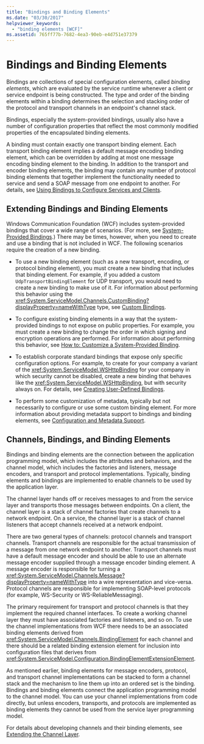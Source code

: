 ```yaml
---
title: "Bindings and Binding Elements"
ms.date: "03/30/2017"
helpviewer_keywords: 
  - "binding elements [WCF]"
ms.assetid: 765ff77b-7682-4ea3-90eb-e4d751e37379
---
```

# Bindings and Binding Elements
Bindings are collections of special configuration elements, called *binding elements*, which are evaluated by the service runtime whenever a client or service endpoint is being constructed. The type and order of the binding elements within a binding determines the selection and stacking order of the protocol and transport channels in an endpoint's channel stack.  
  
 Bindings, especially the system-provided bindings, usually also have a number of configuration properties that reflect the most commonly modified properties of the encapsulated binding elements.  
  
 A binding must contain exactly one transport binding element. Each transport binding element implies a default message encoding binding element, which can be overridden by adding at most one message encoding binding element to the binding. In addition to the transport and encoder binding elements, the binding may contain any number of protocol binding elements that together implement the functionality needed to service and send a SOAP message from one endpoint to another. For details, see [Using Bindings to Configure Services and Clients](../../../../docs/framework/wcf/using-bindings-to-configure-services-and-clients.md).  
  
## Extending Bindings and Binding Elements  
 Windows Communication Foundation (WCF) includes system-provided bindings that cover a wide range of scenarios. (For more, see [System-Provided Bindings](../../../../docs/framework/wcf/system-provided-bindings.md).) There may be times, however, when you need to create and use a binding that is not included in WCF. The following scenarios require the creation of a new binding.  
  
-   To use a new binding element (such as a new transport, encoding, or protocol binding element), you must create a new binding that includes that binding element. For example, if you added a custom `UdpTransportBindingElement` for UDP transport, you would need to create a new binding to make use of it. For information about performing this behavior using the <xref:System.ServiceModel.Channels.CustomBinding?displayProperty=nameWithType> type, see [Custom Bindings](../../../../docs/framework/wcf/extending/custom-bindings.md).  
  
-   To configure existing binding elements in a way that the system-provided bindings to not expose on public properties. For example, you must create a new binding to change the order in which signing and encryption operations are performed. For information about performing this behavior, see [How to: Customize a System-Provided Binding](../../../../docs/framework/wcf/extending/how-to-customize-a-system-provided-binding.md).  
  
-   To establish corporate standard bindings that expose only specific configuration options. For example, to create for your company a variant of the <xref:System.ServiceModel.WSHttpBinding> for your company in which security cannot be disabled, create a new binding that behaves like the <xref:System.ServiceModel.WSHttpBinding>, but with security always on. For details, see [Creating User-Defined Bindings](../../../../docs/framework/wcf/extending/creating-user-defined-bindings.md).  
  
-   To perform some customization of metadata, typically but not necessarily to configure or use some custom binding element. For more information about providing metadata support to bindings and binding elements, see [Configuration and Metadata Support](../../../../docs/framework/wcf/extending/configuration-and-metadata-support.md).  
  
  
## Channels, Bindings, and Binding Elements  
 Bindings and binding elements are the connection between the application programming model, which includes the attributes and behaviors, and the channel model, which includes the factories and listeners, message encoders, and transport and protocol implementations. Typically, binding elements and bindings are implemented to enable channels to be used by the application layer.  
  
 The channel layer hands off or receives messages to and from the service layer and transports those messages between endpoints. On a client, the channel layer is a stack of channel factories that create channels to a network endpoint. On a service, the channel layer is a stack of channel listeners that accept channels received at a network endpoint.  
  
 There are two general types of channels: protocol channels and transport channels. Transport channels are responsible for the actual transmission of a message from one network endpoint to another. Transport channels must have a default message encoder and should be able to use an alternate message encoder supplied through a message encoder binding element. A message encoder is responsible for turning a <xref:System.ServiceModel.Channels.Message?displayProperty=nameWithType> into a wire representation and vice-versa. Protocol channels are responsible for implementing SOAP-level protocols (for example, WS-Security or WS-ReliableMessaging).  
  
 The primary requirement for transport and protocol channels is that they implement the required channel interfaces. To create a working channel layer they must have associated factories and listeners, and so on. To use the channel implementations from WCF there needs to be an associated binding elements derived from <xref:System.ServiceModel.Channels.BindingElement> for each channel and there should be a related binding extension element for inclusion into configuration files that derives from <xref:System.ServiceModel.Configuration.BindingElementExtensionElement>.  
  
 As mentioned earlier, binding elements for message encoders, protocol, and transport channel implementations can be stacked to form a channel stack and the mechanism to line them up into an ordered set is the binding. Bindings and binding elements connect the application programming model to the channel model. You can use your channel implementations from code directly, but unless encoders, transports, and protocols are implemented as binding elements they cannot be used from the service layer programming model.  
  
 For details about developing channels and their binding elements, see [Extending the Channel Layer](../../../../docs/framework/wcf/extending/extending-the-channel-layer.md).

